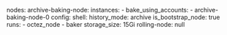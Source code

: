 nodes:
  archive-baking-node:
    instances:
    - bake_using_accounts:
      - archive-baking-node-0
      config:
        shell:
          history_mode: archive
      is_bootstrap_node: true
    runs:
    - octez_node
    - baker
    storage_size: 15Gi
  rolling-node: null
